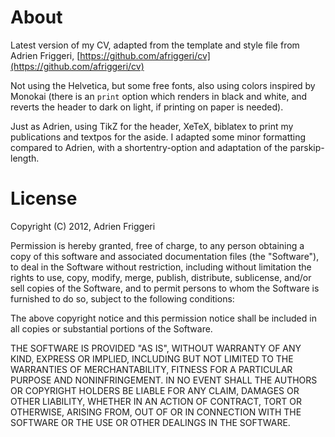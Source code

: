 # About

Latest version of my CV, adapted from the template and style file from Adrien Friggeri, [https://github.com/afriggeri/cv](https://github.com/afriggeri/cv)

Not using the Helvetica, but some free fonts, also using colors inspired by Monokai (there is an `print` option which renders in black and white, and reverts the header to dark on light, if printing on paper is needed).

Just as Adrien, using TikZ for the header, XeTeX,  biblatex to print my publications and textpos for the aside. I adapted some minor formatting compared to Adrien, with a shortentry-option and adaptation of the parskip-length.

# License

Copyright (C) 2012, Adrien Friggeri

Permission is hereby granted, free of charge, to any person obtaining a copy of this software and associated documentation files (the "Software"), to deal in the Software without restriction, including without limitation the rights to use, copy, modify, merge, publish, distribute, sublicense, and/or sell copies of the Software, and to permit persons to whom the Software is furnished to do so, subject to the following conditions:

The above copyright notice and this permission notice shall be included in all copies or substantial portions of the Software.

THE SOFTWARE IS PROVIDED "AS IS", WITHOUT WARRANTY OF ANY KIND, EXPRESS OR IMPLIED, INCLUDING BUT NOT LIMITED TO THE WARRANTIES OF MERCHANTABILITY, FITNESS FOR A PARTICULAR PURPOSE AND NONINFRINGEMENT. IN NO EVENT SHALL THE AUTHORS OR COPYRIGHT HOLDERS BE LIABLE FOR ANY CLAIM, DAMAGES OR OTHER LIABILITY, WHETHER IN AN ACTION OF CONTRACT, TORT OR OTHERWISE, ARISING FROM, OUT OF OR IN CONNECTION WITH THE SOFTWARE OR THE USE OR OTHER DEALINGS IN THE SOFTWARE.
